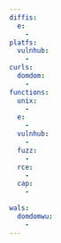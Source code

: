 ```yaml
---
diffis:
  e:
    -
platfs:
  vulnhub:
    -
curls:
  domdom:
    -
functions:
  unix:
    -
  e:
    -
  vulnhub:
    -
  fuzz:
    -
  rce:
    -
  cap:
    -

wals:
  domdomwu:
    -
---
```

